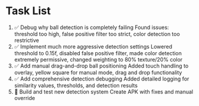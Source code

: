 # Task List

1. ✅ Debug why ball detection is completely failing
Found issues: threshold too high, false positive filter too strict, color detection too restrictive
2. ✅ Implement much more aggressive detection settings
Lowered threshold to 0.15f, disabled false positive filter, made color detection extremely permissive, changed weighting to 80% texture/20% color
3. ✅ Add manual drag-and-drop ball positioning
Added touch handling to overlay, yellow square for manual mode, drag and drop functionality
4. ✅ Add comprehensive detection debugging
Added detailed logging for similarity values, thresholds, and detection results
5. 🔄 Build and test new detection system
Create APK with fixes and manual override

